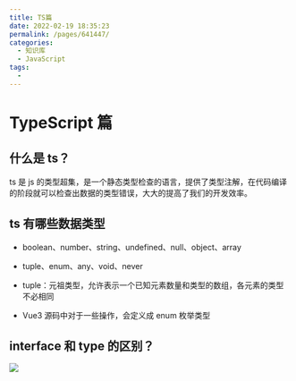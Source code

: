 ```yaml
---
title: TS篇
date: 2022-02-19 18:35:23
permalink: /pages/641447/
categories:
  - 知识库
  - JavaScript
tags:
  - 
---
```


# TypeScript 篇

## 什么是 ts？

ts 是 js 的类型超集，是一个静态类型检查的语言，提供了类型注解，在代码编译的阶段就可以检查出数据的类型错误，大大的提高了我们的开发效率。

## ts 有哪些数据类型

- boolean、number、string、undefined、null、object、array
- tuple、enum、any、void、never

- tuple：元祖类型，允许表示一个已知元素数量和类型的数组，各元素的类型不必相同
- Vue3 源码中对于一些操作，会定义成 enum 枚举类型

## interface 和 type 的区别？

![](http://198.52.110.135/images/ts/interface&type.png)